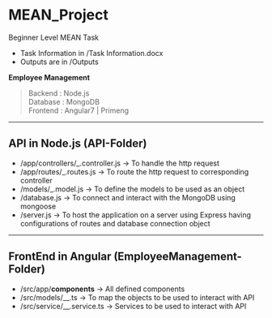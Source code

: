 # MEAN_Project
Beginner Level MEAN Task
- Task Information in /Task Information.docx
- Outputs are in /Outputs

**Employee Management**
> Backend : Node.js                 
> Database : MongoDB               
> Frontend : Angular7 | Primeng           

-------------------------------------------------------------------------------------------
API in Node.js (API-Folder)
-------------------------------------------------------------------------------------------
- /app/controllers/_.controller.js 
	-> To handle the http request 
- /app/routes/_.routes.js 
	-> To route the http request to corresponding controller
- /models/_.model.js 
	-> To define the models to be used as an object
- /database.js 
	-> To connect and interact with the MongoDB using mongoose
- /server.js 
	-> To host the application on a server using Express having configurations of routes and database connection object
	
	
	
-------------------------------------------------------------------------------------------
FrontEnd in Angular (EmployeeManagement-Folder)
-------------------------------------------------------------------------------------------

- /src/app/__components__ 
	-> All defined components
- /src/models/__.ts
	-> To map the objects to be used to interact with API
- /src/service/__.service.ts
	-> Services to be used to interact with API
